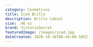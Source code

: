 ```yaml
---
category: Cosmeticos
title: Iced Brillo
description: Brillo Labial
size: .46 oz
brand: VictoriaSecret
featuredImage: /images/iced.jpg
dateCreated: 2020-10-18T06:44:00.505Z
---
```

